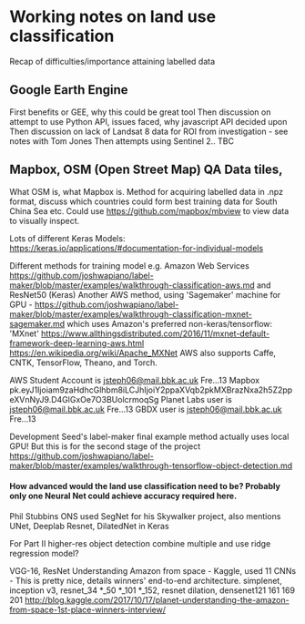 # Working notes on land use classification

Recap of difficulties/importance attaining labelled data

## Google Earth Engine

First benefits or GEE, why this could be great tool
Then discussion on attempt to use Python API, issues faced, why javascript API decided upon
Then discussion on lack of Landsat 8 data for ROI from investigation - see notes with Tom Jones
Then attempts using Sentinel 2.. TBC


## Mapbox, OSM (Open Street Map) QA Data tiles, 

What OSM is, what Mapbox is.
Method for acquiring labelled data in .npz format, discuss which countries could form best training data for South China Sea etc. Could use https://github.com/mapbox/mbview to view data to visually inspect.

Lots of different Keras Models:
https://keras.io/applications/#documentation-for-individual-models

Different methods for training model e.g. Amazon Web Services https://github.com/joshwapiano/label-maker/blob/master/examples/walkthrough-classification-aws.md and ResNet50 (Keras)
Another AWS method, using 'Sagemaker' machine for GPU - https://github.com/joshwapiano/label-maker/blob/master/examples/walkthrough-classification-mxnet-sagemaker.md which uses Amazon's preferred non-keras/tensorflow: 'MXnet' https://www.allthingsdistributed.com/2016/11/mxnet-default-framework-deep-learning-aws.html
https://en.wikipedia.org/wiki/Apache_MXNet
AWS also supports Caffe, CNTK, TensorFlow, Theano, and Torch.

AWS Student Account is jsteph06@mail.bbk.ac.uk  Fre...13
Mapbox pk.eyJ1Ijoiam9zaHdhcGlhbm8iLCJhIjoiY2ppaXVqb2pkMXBrazNxa2h5Z2ppeXVnNyJ9.D4GlGxOe7O3BUolcrmoqSg
Planet Labs user is jsteph06@mail.bbk.ac.uk  Fre...13
GBDX user is jsteph06@mail.bbk.ac.uk Fre...13

Development Seed's label-maker final example method actually uses local GPU! But this is for the second stage of the project https://github.com/joshwapiano/label-maker/blob/master/examples/walkthrough-tensorflow-object-detection.md

#### How advanced would the land use classification need to be? Probably only one Neural Net could achieve accuracy required here.

Phil Stubbins ONS used SegNet for his Skywalker project, also mentions UNet, Deeplab Resnet, DilatedNet in Keras

For Part II higher-res object detection combine multiple and use ridge regression model?

VGG-16, ResNet
Understanding Amazon from space - Kaggle, used 11 CNNs - This is pretty nice, details winners' end-to-end architecture. simplenet, inception v3, resnet_34 *_50 *_101 *_152, resnet dilation, densenet121 161 169 201
http://blog.kaggle.com/2017/10/17/planet-understanding-the-amazon-from-space-1st-place-winners-interview/
